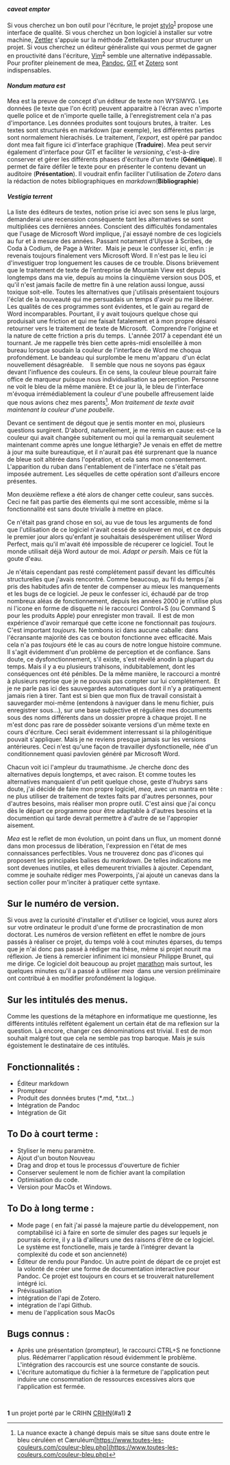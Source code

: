 

#### _caveat emptor_
Si vous cherchez un bon outil pour l'écriture, le projet [stylo](https://stylo.huma-num.fr/login)<sup id="">[1](#f1)</sup> propose une interface de qualité. Si vous cherchez un bon logiciel à installer sur votre machine, [Zettler](https://www.zettlr.com/) s'appuie sur la méthode Zettelkasten pour structurer un projet. Si vous cherchez un éditeur généraliste qui vous permet de gagner en prouctivité dans l'écriture, [Vim](https://www.vim.org/)<sup id="">[2](#f2)</sup> semble une alternative indépassable.
Pour profiter pleinement de mea, [Pandoc](https://pandoc.org/installing.html), [GIT](https://git-scm.com/downloads) et [Zotero](https://www.zotero.org/download/) sont indispensables. 

#### _Nondum matura est_
Mea est la preuve de concept d'un éditeur de texte non WYSIWYG. Les données (le texte que l'on écrit) peuvent apparaitre à l'écran avec n'importe quelle police et de n'importe quelle taille, à l'enregistrement cela n'a pas d'importance. Les données produites sont toujours brutes, à traiter. 
Les textes sont structurés en markdown (par exemple), les différentes parties sont normalement hierachisés. Le traitement, _l'export_, est opéré par pandoc dont mea fait figure ici d'interface graphique (**Traduire**). Mea peut servir également d'interface pour GIT et faciliter le _versioning_, c'est-à-dire conserver et gérer les différents phases d'écriture d'un texte (**Génétique**). Il permet de faire défiler le texte pour en présenter le contenu devant un auditoire (**Présentation**). Il voudrait enfin faciliter l'utilisation de _Zotero_ dans la rédaction de notes bibliographiques en _markdown_(**Bibliographie**)  

#### _Vestigia terrent_
La liste des éditeurs de textes, notion prise ici avec son sens le plus large, demanderai une recenssion conséquente tant les alternatives se sont multipliées ces dernières années. Conscient des difficultés fondamentales que l'usage de Microsoft Word implique, j'ai essayé nombre de ces logiciels au fur et à mesure des années. Passant notament d'Ulysse à Scribes, de Coda à Codium, de Page à Writer. 
Mais je peux le confesser ici, enfin : je revenais toujours finalement vers Microsoft Word. Il n'est pas le lieu ici d'investiguer trop longuement les causes de ce trouble. Disons brièvement que le traitement de texte de l'entreprise de Mountain View est depuis longtemps dans ma vie, depuis au moins la cinquième version sous DOS, et qu'il n'est jamais facile de mettre fin à une relation aussi longue, aussi toxique soit-elle.
Toutes les alternatives que j'utilisais présentaient toujours l'éclat de la nouveauté qui me persuadais un temps d'avoir pu me libérer. Les qualités de ces programmes sont évidentes, et le gain au regard de Word incomparables. Pourtant, il y avait toujours quelque chose qui produisait une friction et qui me faisait fatalement et à mon propre désaroi retourner vers le traitement de texte de Microsoft. 
Comprendre l'origine et la nature de cette friction a pris du temps. 
L'année 2017 à cependant été un tournant. Je me rappelle très bien cette après-midi ensoleillée à mon bureau lorsque soudain la couleur de l'interface de Word me choqua profondément. Le bandeau qui surplombe le menu m'apparu  d'un éclat nouvellement désagréable. 
 
Il semble que nous ne soyons pas égaux devant l'influence des couleurs. En ce sens, la couleur bleue pourrait faire office de marqueur puisque nous individualisation sa perception. Personne ne voit le bleu de la même manière. Et ce jour là, le bleu de l'interface m'évoqua irrémédiablement la couleur d'une poubelle affreusement laide que nous avions chez mes parents[^2]. _Mon traitement de texte avait maintenant la couleur d'une poubelle_.

Devant ce sentiment de dégout que je sentis monter en moi, plusieurs questions surgirent. D'abord, naturellement, je me remis en cause: est-ce la couleur qui avait changée subitement ou moi qui la remarquait seulement maintenant comme après une longue léthargie? Je venais en effet de mettre à jour ma suite bureautique, et il n'aurait pas été surprenant que la nuance de bleue soit altérée dans l'opération, et cela sans mon consentement. L'apparition du ruban dans l'entablement de l'interface ne s'était pas imposée autrement. Les séquelles de cette opération sont d'ailleurs encore présentes.

Mon deuxième reflexe a été alors de changer cette couleur, sans succès. Ceci ne fait pas partie des élements qui me sont accessible, même si la fonctionnalité est sans doute trivialle à mettre en place.

Ce n'était pas grand chose en soi, au vue de tous les arguments de fond que l'utilisation de ce logiciel n'avait cessé de soulever en moi, et ce depuis le premier jour alors qu'enfant je souhaitais desésperément utiliser Word Perfect, mais qu'il m'avait été impossible de récuperer ce logiciel. Tout le monde utilisait déjà Word autour de moi. _Adapt or persih_. Mais ce fût la goute d'eau.

Je n'étais cependant pas resté complétement passif devant les difficultés structurelles que j'avais rencontré. Comme beaucoup, au fil du temps j'ai pris des habitudes afin de tenter de compenser au mieux les manquements et les bugs de ce logiciel. Je peux le confesser ici, échaudé par de trop nombreux aléas de fonctionnement, depuis les années 2000 je n'utilise plus ni l'icone en forme de disquette ni le raccourci Control+S (ou Command S pour les produits Apple) pour enregister mon travail. 
Il est de mon expérience d'avoir remarqué que cette icone ne fonctionnait pas _toujours_. C'est important _toujours_. Ne tombons ici dans aucune caballe: dans l'écransante majorité des cas ce bouton fonctionne avec efficacité. Mais cela n'a pas _toujours_ été le cas au cours de notre longue histoire commune. Il s'agit évidemment d'un problème de perception et de confiance. Sans doute, ce dysfonctionnement, s'il existe, s'est révélé anodin la plupart du temps. Mais il y a eu plusieurs trahisons, indubitablement, dont les conséquences ont été pénibles. De la même manière, le raccourci a montré à plusieurs reprise que je ne pouvais pas compter sur lui complétement. 
Et je ne parle pas ici des sauvegardes automatiques dont il n'y a pratiquement jamais rien à tirer. Tant est si bien que mon flux de travail consistait à sauvegarder moi-même (entendons à naviguer dans le menu fichier, puis enregistrer sous...), sur une base subjective et régulière mes documents sous des noms différents dans un dossier propre à chaque projet. Il ne m'est donc pas rare de possèder soixante versions d'un même texte en cours d'écriture. Ceci serait évidemment interressant si la philogénitique pouvait s'appliquer. Mais je ne reviens presque jamais sur les versions antérieures. Ceci n'est qu'une façon de travailler dysfonctionelle, née d'un conditionnement quasi pavlovien généré par Microsoft Word. 

Chacun voit ici l'ampleur du traumathisme. Je cherche donc des alternatives depuis longtemps, et avec raison. Et comme toutes les alternatives manquaient d'un petit quelque chose, geste d'_hubrys_ sans doute, j'ai décidé de faire mon propre logiciel, _mea_, avec un mantra en tête : ne plus utiliser de traitement de textes faits par d'autres personnes, pour d'autres besoins, mais réaliser mon propre outil. C'est ainsi que j'ai conçu dès le départ ce programme pour être adaptable à d'autres besoins et la documention qui tarde devrait permettre à d'autre de se l'appropier aisement.

_Mea_ est le reflet de mon évolution, un point dans un flux, un moment donné dans mon processus de libération, l'expression en l'état de mes connaissances perfectibles. Vous ne trouverez donc pas d'icones qui proposent les principales balises du _markdown_. De telles indications me sont devenues inutiles, et elles demeurent trivialles à ajouter. Cependant, comme je souhaite rédiger mes Powerpoints, j'ai ajouté un canevas dans la section coller pour m'inciter à pratiquer cette syntaxe.

## Sur le numéro de version. 
Si vous avez la curiosité d'installer et d'utiliser ce logiciel, vous aurez alors sur votre ordinateur le produit d'une forme de procrastination de mon doctorat. Les numéros de version reflètent en effet le nombre de jours passés à réaliser ce projet, du temps volé à cout minutes éparses, du temps que je n'ai donc pas passé à rédiger ma thèse, même si projet nourit ma réflexion. Je tiens à remercier infiniment ici monsieur Philippe Brunet, qui me dirige. Ce logiciel doit beaucoup au projet [marathon](demodocos.fr/marathon) mais surtout, les quelques minutes qu'il a passé à utiliser _mea_  dans une version préliminaire ont contribué à en modifier profondément la logique.  

## Sur les intitulés des menus. 
Comme les questions de la métaphore en informatique me questionne, les différents intitulés relfètent également un certain état de ma reflexion sur la question. Là encore, changer ces dénominations est trivial. Il est de mon souhait malgré tout que cela ne semble pas trop baroque. Mais je suis égoistement le destinataire de ces intitulés.

## Fonctionnalités :
- Éditeur markdown
- Prompteur
- Produit des données brutes (*.md, *.txt...)
- Intégration de Pandoc
- Intégration de Git


## To Do à court terme :
- Styliser le menu paramètre.
- Ajout d'un bouton Nouveau
- Drag and drop et tous le processus d'ouverture de fichier
- Conserver seulement le nom de fichier avant la compilation
- Optimisation du code.
- Version pour MacOs et Windows.

## To Do à long terme : 
- Mode page ( en fait j'ai passé la majeure partie du développement, non comptabilisé ici à faire en sorte de simuler des pages sur lequels je pourrais écrire, il y a là d'ailleurs une des raisons d'être de ce logiciel. Le système est fonctionelle, mais je tarde à l'intégrer devant la complexité du code et son ancienneté)
- Éditeur de rendu pour Pandoc. Un autre point de départ de ce projet est la volonté de créer une forme de documentation interactive pour Pandoc. Ce projet est toujours en cours et se trouverait naturellement intégré ici.
- Prévisualisation
- intégration de l'api de Zotero.
- intégration de l'api Github.
- menu de l'application sous MacOs


## Bugs connus :
- Après une présentation (prompteur), le raccourci CTRL+S ne fonctionne plus. Rédémarrer l'application résoud évidemment le problème. L'intégration des raccourcis est une source constante de soucis.
- L'écriture automatique du fichier à la fermeture de l'application peut induire une consommation de ressources excessives alors que l'application est fermée.



 

<b id="f1">1</b> un projet porté par le CRIHN [CRIHN](https://www.crihn.org/)(#a1)
<b id="f2">2</b>

[^emac]: Emacs possède de nombreuses fonctionnalités interressantes également.  



[^2]: La nuance exacte à changé depuis mais se situe sans doute entre le bleu céruléen et Cæruléum[https://www.toutes-les-couleurs.com/couleur-bleu.php](https://www.toutes-les-couleurs.com/couleur-bleu.php)
